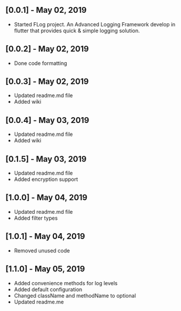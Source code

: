 ## [0.0.1] - May 02, 2019

* Started FLog project. An Advanced Logging Framework develop in flutter that provides quick & simple logging solution.

## [0.0.2] - May 02, 2019

* Done code formatting

## [0.0.3] - May 02, 2019

* Updated readme.md file
* Added wiki

## [0.0.4] - May 03, 2019

* Updated readme.md file
* Added wiki

## [0.1.5] - May 03, 2019

* Updated readme.md file
* Added encryption support


## [1.0.0] - May 04, 2019

* Updated readme.md file
* Added filter types

## [1.0.1] - May 04, 2019

* Removed unused code

## [1.1.0] - May 05, 2019

* Added convenience methods for log levels
* Added default configuration
* Changed className and methodName to optional
* Updated readme.me





